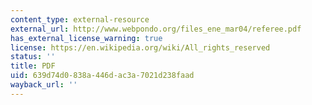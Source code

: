 ```yaml
---
content_type: external-resource
external_url: http://www.webpondo.org/files_ene_mar04/referee.pdf
has_external_license_warning: true
license: https://en.wikipedia.org/wiki/All_rights_reserved
status: ''
title: PDF
uid: 639d74d0-838a-446d-ac3a-7021d238faad
wayback_url: ''
---
```

